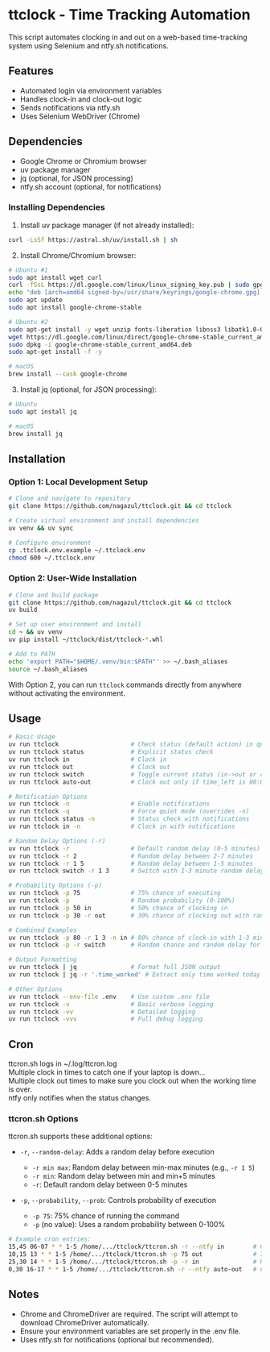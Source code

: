 # ttclock - Time Tracking Automation

This script automates clocking in and out on a web-based time-tracking system using Selenium and ntfy.sh notifications.

## Features

 - Automated login via environment variables
 - Handles clock-in and clock-out logic
 - Sends notifications via ntfy.sh
 - Uses Selenium WebDriver (Chrome)

## Dependencies

- Google Chrome or Chromium browser
- uv package manager
- jq (optional, for JSON processing)
- ntfy.sh account (optional, for notifications)

### Installing Dependencies

1. Install uv package manager (if not already installed):
```bash
curl -LsSf https://astral.sh/uv/install.sh | sh
```

2. Install Chrome/Chromium browser:
```bash
# Ubuntu #1
sudo apt install wget curl
curl -fSsL https://dl.google.com/linux/linux_signing_key.pub | sudo gpg --dearmor -o /usr/share/keyrings/google-chrome.gpg
echo "deb [arch=amd64 signed-by=/usr/share/keyrings/google-chrome.gpg] http://dl.google.com/linux/chrome/deb/ stable main" | sudo tee /etc/apt/sources.list.d/google-chrome.list
sudo apt update
sudo apt install google-chrome-stable

# Ubuntu #2
sudo apt-get install -y wget unzip fonts-liberation libnss3 libatk1.0-0 libatk-bridge2.0-0 libcups2 libgbm1
wget https://dl.google.com/linux/direct/google-chrome-stable_current_amd64.deb
sudo dpkg -i google-chrome-stable_current_amd64.deb
sudo apt-get install -f -y

# macOS
brew install --cask google-chrome
```

3. Install jq (optional, for JSON processing):
```bash
# Ubuntu
sudo apt install jq

# macOS
brew install jq
```

## Installation

### Option 1: Local Development Setup

```bash
# Clone and navigate to repository
git clone https://github.com/nagazul/ttclock.git && cd ttclock

# Create virtual environment and install dependencies
uv venv && uv sync

# Configure environment
cp .ttclock.env.example ~/.ttclock.env
chmod 600 ~/.ttclock.env
```

### Option 2: User-Wide Installation

```bash
# Clone and build package
git clone https://github.com/nagazul/ttclock.git && cd ttclock
uv build

# Set up user environment and install
cd ~ && uv venv
uv pip install ~/ttclock/dist/ttclock-*.whl

# Add to PATH
echo 'export PATH="$HOME/.venv/bin:$PATH"' >> ~/.bash_aliases
source ~/.bash_aliases
```

With Option 2, you can run `ttclock` commands directly from anywhere without activating the environment.

## Usage

```bash
# Basic Usage
uv run ttclock                    # Check status (default action) in quiet mode
uv run ttclock status             # Explicit status check
uv run ttclock in                 # Clock in
uv run ttclock out                # Clock out
uv run ttclock switch             # Toggle current status (in->out or out->in)
uv run ttclock auto-out           # Clock out only if time_left is 00:00:00

# Notification Options
uv run ttclock -n                 # Enable notifications
uv run ttclock -q                 # Force quiet mode (overrides -n)
uv run ttclock status -n          # Status check with notifications
uv run ttclock in -n              # Clock in with notifications

# Random Delay Options (-r)
uv run ttclock -r                 # Default random delay (0-5 minutes)
uv run ttclock -r 2               # Random delay between 2-7 minutes
uv run ttclock -r 1 5             # Random delay between 1-5 minutes
uv run ttclock switch -r 1 3      # Switch with 1-3 minute random delay

# Probability Options (-p)
uv run ttclock -p 75              # 75% chance of executing
uv run ttclock -p                 # Random probability (0-100%)
uv run ttclock -p 50 in           # 50% chance of clocking in
uv run ttclock -p 30 -r out       # 30% chance of clocking out with random delay

# Combined Examples
uv run ttclock -p 80 -r 1 3 -n in # 80% chance of clock-in with 1-3 min delay and notifications
uv run ttclock -p -r switch       # Random chance and random delay for status switch

# Output Formatting
uv run ttclock | jq               # Format full JSON output
uv run ttclock | jq -r '.time_worked' # Extract only time worked today

# Other Options
uv run ttclock --env-file .env    # Use custom .env file
uv run ttclock -v                 # Basic verbose logging
uv run ttclock -vv                # Detailed logging
uv run ttclock -vvv               # Full debug logging
```

## Cron
ttcron.sh logs in ~/.log/ttcron.log  
Multiple clock in times to catch one if your laptop is down...  
Multiple clock out times to make sure you clock out when the working time is over.    
ntfy only notifies when the status changes.  

### ttcron.sh Options

ttcron.sh supports these additional options:

- `-r`, `--random-delay`: Adds a random delay before execution
  - `-r min max`: Random delay between min-max minutes (e.g., `-r 1 5`)
  - `-r min`: Random delay between min and min+5 minutes
  - `-r`: Default random delay between 0-5 minutes

- `-p`, `--probability`, `--prob`: Controls probability of execution
  - `-p 75`: 75% chance of running the command
  - `-p` (no value): Uses a random probability between 0-100%

```bash
# Example cron entries:
15,45 06-07 * * 1-5 /home/.../ttclock/ttcron.sh -r --ntfy in        # Clock in with random delay
10,15 13 * * 1-5 /home/.../ttclock/ttcron.sh -p 75 out              # 75% chance to clock out at lunchtime
25,30 14 * * 1-5 /home/.../ttclock/ttcron.sh -p -r in               # Random chance with random delay
0,30 16-17 * * 1-5 /home/.../ttclock/ttcron.sh -r --ntfy auto-out   # Clock out with random delay
```

## Notes

 - Chrome and ChromeDriver are required. The script will attempt to download ChromeDriver automatically.
 - Ensure your environment variables are set properly in the .env file.
 - Uses ntfy.sh for notifications (optional but recommended).
